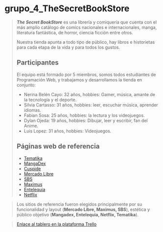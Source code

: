 # grupo_4_TheSecretBookStore

> **_The Secret BookStore_** es una librería y comiquería que cuenta con el más amplio catálogo de comics 
> nacionales e internacionales, manga, literatura 
> fantástica, de horror, ciencia ficción entre otros.
>
> Nuestra tienda apunta a todo tipo de público, hay libros e historietas para cada etapa de la vida y para todos los gustos.
>
> ## **Participantes**
> El equipo está formado por 5 miembros, somos todos estudiantes de Programación Web, y trabajamos y desarrollamos la tienda en conjunto:
> - Nerina Belén Cayo: 32 años, hobbies: Gamer, música, amante de la tecnología y el deporte.
> - Silvia Cartasso: 31 años, hobbies: leer, escuchar música, aprender idiomas.
> - Fabian Sosa: 25 años, hobbies: la lectura y los videojuegos.
> - Dylan Ojeda: 19 años, hobbies: Dibujar, leer y escribir, fan del Anime.
> - Luis Lopez: 31 años, hobbies: Videojuegos.
>
> ## **Páginas web de referencia**
> 
> - [Tematika](https://www.tematika.com)
> - [MangaDex](https://www.mangadex.org)
> - [Cuspide](https://www.cuspide.com)
> - [Mercado Libre](https://www.mercadolibre.com.ar)
> - [SBS](https://www.sbs.com.ar)
> - [Maximus](https://www.maximus.com.ar)
> - [Entelequia](https://www.entelequia.com.ar)
> - [Netflix](https://www.netflix.com)

>Los sitios de referencia fueron elegidos principalmente
>por su funcionalidad y layout (**Mercado Libre, Maximus, SBS**), estética y público objetivo (**Mangadex, Entelequia, Netflix, Tematika**).

> [Enlace al tablero en la plataforma Trello](https://trello.com/b/2lJCW2MI)
